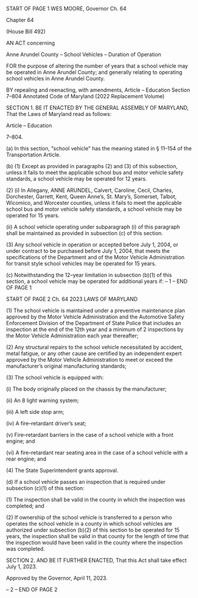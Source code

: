 START OF PAGE 1
WES MOORE, Governor Ch. 64

Chapter 64

(House Bill 492)

AN ACT concerning

Anne Arundel County – School Vehicles – Duration of Operation

FOR the purpose of altering the number of years that a school vehicle may be operated in
Anne Arundel County; and generally relating to operating school vehicles in Anne
Arundel County.

BY repealing and reenacting, with amendments,
Article – Education
Section 7–804
Annotated Code of Maryland
(2022 Replacement Volume)

SECTION 1. BE IT ENACTED BY THE GENERAL ASSEMBLY OF MARYLAND,
That the Laws of Maryland read as follows:

Article – Education

7–804.

(a) In this section, “school vehicle” has the meaning stated in § 11–154 of the
Transportation Article.

(b) (1) Except as provided in paragraphs (2) and (3) of this subsection, unless
it fails to meet the applicable school bus and motor vehicle safety standards, a school vehicle
may be operated for 12 years.

(2) (i) In Allegany, ANNE ARUNDEL, Calvert, Caroline, Cecil, Charles,
Dorchester, Garrett, Kent, Queen Anne’s, St. Mary’s, Somerset, Talbot, Wicomico, and
Worcester counties, unless it fails to meet the applicable school bus and motor vehicle safety
standards, a school vehicle may be operated for 15 years.

(ii) A school vehicle operating under subparagraph (i) of this
paragraph shall be maintained as provided in subsection (c) of this section.

(3) Any school vehicle in operation or accepted before July 1, 2004, or under
contract to be purchased before July 1, 2004, that meets the specifications of the
Department and of the Motor Vehicle Administration for transit style school vehicles may
be operated for 15 years.

(c) Notwithstanding the 12–year limitation in subsection (b)(1) of this section, a
school vehicle may be operated for additional years if:
– 1 –
END OF PAGE 1

START OF PAGE 2
Ch. 64 2023 LAWS OF MARYLAND

(1) The school vehicle is maintained under a preventive maintenance plan
approved by the Motor Vehicle Administration and the Automotive Safety Enforcement
Division of the Department of State Police that includes an inspection at the end of the 12th
year and a minimum of 2 inspections by the Motor Vehicle Administration each year
thereafter;

(2) Any structural repairs to the school vehicle necessitated by accident,
metal fatigue, or any other cause are certified by an independent expert approved by the
Motor Vehicle Administration to meet or exceed the manufacturer’s original manufacturing
standards;

(3) The school vehicle is equipped with:

(i) The body originally placed on the chassis by the manufacturer;

(ii) An 8 light warning system;

(iii) A left side stop arm;

(iv) A fire–retardant driver’s seat;

(v) Fire–retardant barriers in the case of a school vehicle with a
front engine; and

(vi) A fire–retardant rear seating area in the case of a school vehicle
with a rear engine; and

(4) The State Superintendent grants approval.

(d) If a school vehicle passes an inspection that is required under subsection (c)(1)
of this section:

(1) The inspection shall be valid in the county in which the inspection was
completed; and

(2) If ownership of the school vehicle is transferred to a person who
operates the school vehicle in a county in which school vehicles are authorized under
subsection (b)(2) of this section to be operated for 15 years, the inspection shall be valid in
that county for the length of time that the inspection would have been valid in the county
where the inspection was completed.

SECTION 2. AND BE IT FURTHER ENACTED, That this Act shall take effect July
1, 2023.

Approved by the Governor, April 11, 2023.

– 2 –
END OF PAGE 2